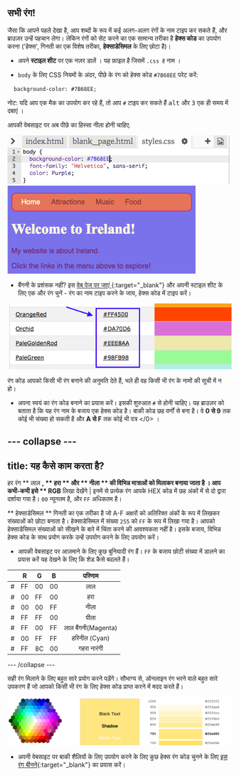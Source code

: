 ## सभी रंग!

जैसा कि आपने पहले देखा है, आप शब्दों के रूप में कई अलग-अलग रंगों के नाम टाइप कर सकते हैं, और ब्राउज़र उन्हें पहचान लेगा। लेकिन रंगों को सेट करने का एक सामान्य तरीका है **हेक्स कोड** का उपयोग करना ('हेक्स', गिनती का एक विशेष तरीका, **हेक्साडेसिमल** के लिए छोटा है)।

+ अपने **स्टाइल शीट** पर एक नज़र डालें । यह फ़ाइल है जिसमें ` .css है ` नाम ।

+ `body` के लिए CSS नियमों के अंदर, पीछे के रंग को हेक्स कोड `#7B68EE` परेट करें:

```html
  background-color: #7B68EE;
```

नोट: यदि आप एक मैक का उपयोग कर रहे हैं, तो आप `#` टाइप कर सकते हैं <kbd>alt</kbd> और <kbd>3</kbd> एक ही समय में दबाएं ।

आपकी वेबसाइट पर अब पीछे का हिस्सा नीला होनी चाहिए.

![](images/HexColourFirst.png) ![](images/HexColourFirstResult.png)

+ बैंगनी के प्रशंसक नहीं? इस [ वेब पेज पर जाएं ](http://dojo.soy/html2-colors){:target="_blank"} और अपनी स्टाइल शीट के लिए एक और रंग चुनें - रंग का नाम टाइप करने के जाय, हेक्स कोड में टाइप करें। 

![](images/ColorNamesHex.png)

रंग कोड आपको किसी भी रंग बनाने की अनुमति देते हैं, भले ही वह किसी भी रंग के नामों की सूची में न हो।

+ अपना स्वयं का रंग कोड बनाने का प्रयास करें। इसकी शुरुआत `#` से होनी चाहिए। यह ब्राउज़र को बताता है कि यह रंग नाम के बजाय एक हेक्स कोड है। बाकी कोड छह वर्णों से बना है। वे **0 से 9** तक कोई भी संख्या हो सकती है और **A से F** तक कोई भी पत्र </0> ।

## \--- collapse \---

## title: यह कैसे काम करता है?

हर रंग ** लाल **, ** हरा ** और ** नीला ** की विभिन्न मात्राओं को मिलाकर बनाया जाता है । आप कभी-कभी इसे ** RGB** लिखा देखेंगे | इनमें से प्रत्येक रंग आपके HEX कोड में छह अंकों में से दो द्वारा दर्शाया गया है। `00` न्यूनतम है, और `FF` अधिकतम है।

** हेक्साडेसिमल ** गिनती का एक तरीका है जो A-F अक्षरों को अतिरिक्त अंकों के रूप में लिखकर संख्याओं को छोटा बनाता है। हेक्साडेसिमल में संख्या `255` को `FF` के रूप में लिखा गया है। आपको हेक्साडेसिमल संख्याओं को सीखने के बारे में चिंता करने की आवश्यकता नहीं है। इसके बजाय, विभिन्न हेक्स कोड के साथ प्रयोग करके उन्हें उपयोग करने के लिए उपयोग करें।

+ आपकी वेबसाइट पर आज़माने के लिए कुछ बुनियादी रंग हैं। `FF` के बजाय छोटी संख्या में डालने का प्रयास करें यह देखने के लिए कि शेड कैसे बदलते हैं।

|      | R  | G  | B  |       परिणाम        |
| ---- | -- | -- | -- |:-------------------:|
| \# | FF | 00 | 00 |         लाल         |
| \# | 00 | FF | 00 |         हरा         |
| \# | 00 | 00 | FF |        नीला         |
| \# | FF | FF | 00 |        पीला         |
| \# | FF | 00 | FF | लाल बैंगनी(Magenta) |
| \# | 00 | FF | FF |    हरिनील (Cyan)    |
| \# | FF | 8C | 00 |     गहरा नारंगी     |

\--- /collapse \---

सही रंग मिलाने के लिए बहुत सारे प्रयोग करने पड़ेंगे। सौभाग्य से, ऑनलाइन रंग भरने वाले बहुत सारे उपकरण हैं जो आपको किसी भी रंग के लिए हेक्स कोड प्राप्त करने में मदद करते हैं।

![](images/W3ColorPicker.png)

+ अपनी वेबसाइट पर बाकी शैलियों के लिए उपयोग करने के लिए कुछ हेक्स रंग कोड चुनने के लिए [इस रंग बीनने](http://dojo.soy/html2-color-picker){:target="_blank"} का प्रयास करें।
